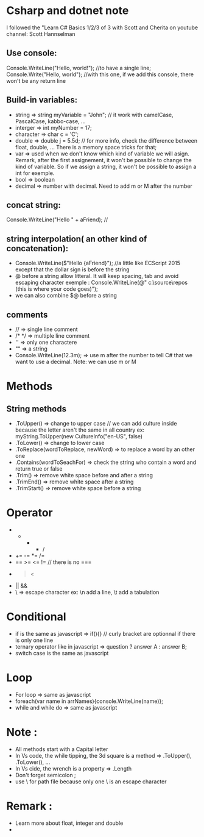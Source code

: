 # Csharp and dotnet note  
I followed the "Learn C# Basics 1/2/3 of 3 with Scott and Cherita on youtube  
channel: Scott Hannselman  
## Use console:  
Console.WriteLine("Hello, world!");  //to have a single line;  
Console.Write("Hello, world"); //with this one, if we add this console, there won't be any return line
## Build-in variables:  
- string => string myVariable = "John";  // it work with camelCase, PascalCase, kabbo-case, ...  
- interger => int myNumber = 17; 
- character => char c = 'C';  
- double => double j = 5.5d;  // for more info, check the difference between float, double, ... There is a memory space tricks for that;
- var => used when we don't know which kind of variable we will asign. Remark, after the first assignement, it won't be possible to change the kind of variable. So if we assign a string, it won't be possible to assign a int for exemple.
- bool => boolean  
- decimal => number with decimal. Need to add m or M after the number
## concat string:  
Console.WriteLine("Hello " + aFriend); //  
## string interpolation( an other kind of concatenation):  
- Console.WriteLine($"Hello {aFriend}");  //a little like ECScript 2015 except that the dollar sign is before the string  
- @ before a string allow litteral. It will keep spacing, tab and avoid escaping character exemple : Console.WriteLine(@"   c:\source\repos   
      (this is where your code goes)");  
- we can also combine $@ before a string 
## comments  
- // => single line comment  
- /* */ => multiple line comment  
- '' => only one charactere  
- "" => a string  
- Console.WriteLine(12.3m); => use m after the number to tell C# that we want to use a decimal. Note: we can use m or M 
# Methods  
## String methods  
- .ToUpper() => change to upper case  // we can add culture inside because the letter aren't the same in all country ex: myString.ToUpper(new CultureInfo("en-US", false)
- .ToLower() => change to lower case  
- .ToReplace(wordToReplace, newWord) => to replace a word by an other one  
- .Contains(wordToSeachFor) => check the string who contain a word and return true or false  
- .Trim() => remove white space before and after a string  
- .TrimEnd() => remove white space after a string  
- .TrimStart() => remove white space before a string  
# Operator  
- + - * /  
- += -= *= /=
- == >= <= != // there is no ===   
- > <  
- || &&  
- \ => escape character ex: \n add a line, \t add a tabulation

# Conditional  
- if is the same as javascript => if(){}  // curly bracket are optionnal if there is only one line
- ternary operator like in javascript => question ? answer A : answer B;  
- switch case is the same as javascript  
# Loop  
- For loop => same as javascript  
- foreach(var name in arrNames){console.WriteLine(name)};  
- while and while do => same as javascript


# Note :  
- All methods start with a Capital letter  
- In Vs code, the while tipping, the 3d square is a method => .ToUpper(),  .ToLower(), ...
- In Vs cide, the wrench is a property =>   .Length  
- Don't forget semicolon ;  
- use \\ for path file because only one \ is an escape character  
# Remark :  
- Learn more about float, integer and double  
- 

